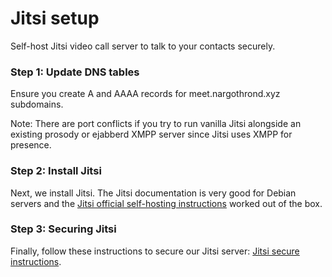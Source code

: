 # Jitsi setup

Self-host Jitsi video call server to talk to your contacts securely.

### Step 1: Update DNS tables

Ensure you create A and AAAA records for meet.nargothrond.xyz subdomains.

Note: There are port conflicts if you try to run vanilla Jitsi alongside an existing prosody or ejabberd XMPP server since Jitsi uses XMPP for presence.

### Step 2: Install Jitsi

Next, we install Jitsi. The Jitsi documentation is very good for Debian servers and the [Jitsi official self-hosting instructions](https://jitsi.github.io/handbook/docs/devops-guide/devops-guide-quickstart) worked out of the box.

### Step 3: Securing Jitsi

Finally, follow these instructions to secure our Jitsi server: [Jitsi secure instructions](https://jitsi.github.io/handbook/docs/devops-guide/secure-domain/).

